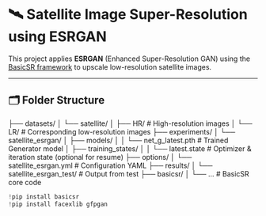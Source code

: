 # 🛰️ Satellite Image Super-Resolution using ESRGAN

This project applies **ESRGAN** (Enhanced Super-Resolution GAN) using the [BasicSR framework](https://github.com/XPixelGroup/BasicSR) to upscale low-resolution satellite images.

---

## 🗂️ Folder Structure
├── datasets/
│ └── satellite/
│ ├── HR/ # High-resolution images
│ └── LR/ # Corresponding low-resolution images
├── experiments/
│ └── satellite_esrgan/
│ ├── models/
│ │ └── net_g_latest.pth # Trained Generator model
│ ├── training_states/
│ │ └── latest.state # Optimizer & iteration state (optional for resume)
├── options/
│ └── satellite_esrgan.yml # Configuration YAML
├── results/
│ └── satellite_esrgan_test/ # Output from test
├── basicsr/
│ └── ... # BasicSR core code


```python
!pip install basicsr
!pip install facexlib gfpgan
```
